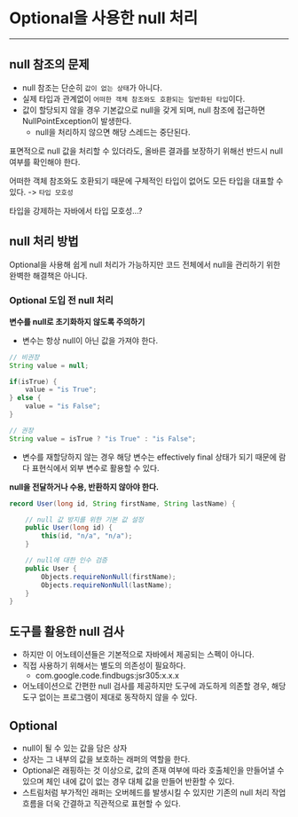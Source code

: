 # Optional을 사용한 null 처리

---

## null 참조의 문제
- null 참조는 단순히 `값이 없는 상태`가 아니다.
- 실제 타입과 관계없이 `어떠한 객체 참조와도 호환되는 일반화된 타입`이다.
- 값이 할당되지 않을 경우 기본값으로 null을 갖게 되며, null 참조에 접근하면 NullPointException이 발생한다.
  - null을 처리하지 않으면 해당 스레드는 중단된다.

표면적으로 null 값을 처리할 수 있더라도, 올바른 결과를 보장하기 위해선 반드시 null 여부를 확인해야 한다.

어떠한 객체 참조와도 호환되기 때문에 구체적인 타입이 없어도 모든 타입을 대표할 수 있다. -> `타입 모호성`

타입을 강제하는 자바에서 타입 모호성...?

## null 처리 방법
Optional을 사용해 쉽게 null 처리가 가능하지만 코드 전체에서 null을 관리하기 위한 완벽한 해결책은 아니다.

### Optional 도입 전 null 처리

**변수를 null로 초기화하지 않도록 주의하기**
- 변수는 항상 null이 아닌 값을 가져야 한다.
```java
// 비권장
String value = null;

if(isTrue) {
    value = "is True";
} else {
    value = "is False";
}

// 권장
String value = isTrue ? "is True" : "is False";  
```
- 변수를 재할당하지 않는 경우 해당 변수는 effectively final 상태가 되기 때문에 람다 표현식에서 외부 변수로 활용할 수 있다.

**null을 전달하거나 수용, 반환하지 않아야 한다.**

```java
record User(long id, String firstName, String lastName) {

    // null 값 방지를 위한 기본 값 설정
    public User(long id) {
        this(id, "n/a", "n/a");
    }

    // null에 대한 인수 검증
    public User {
        Objects.requireNonNull(firstName);
        Objects.requireNonNull(lastName);
    }
}
```

## 도구를 활용한 null 검사
- 하지만 이 어노테이션들은 기본적으로 자바에서 제공되는 스펙이 아니다.
- 직접 사용하기 위해서는 별도의 의존성이 필요하다.
  - com.google.code.findbugs:jsr305:x.x.x
- 어노테이션으로 간편한 null 검사를 제공하지만 도구에 과도하게 의존할 경우, 해당 도구 없이는 프로그램이 제대로 동작하지 않을 수 있다.

## Optional
- null이 될 수 있는 값을 담은 상자
- 상자는 그 내부의 값을 보호하는 래퍼의 역할을 한다.
- Optional은 래핑하는 것 이상으로, 값의 존재 여부에 따라 호출체인을 만들어낼 수 있으며 체인 내에 값이 없는 경우 대체 값을 만들어 반환할 수 있다.
- 스트림처럼 부가적인 래퍼는 오버헤드를 발생시킬 수 있지만 기존의 null 처리 작업 흐름을 더욱 간결하고 직관적으로 표현할 수 있다.
